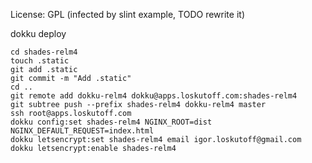 License: GPL (infected by slint example, TODO rewrite it)

dokku deploy

```
cd shades-relm4
touch .static
git add .static
git commit -m "Add .static"
cd ..
git remote add dokku-relm4 dokku@apps.loskutoff.com:shades-relm4
git subtree push --prefix shades-relm4 dokku-relm4 master
ssh root@apps.loskutoff.com
dokku config:set shades-relm4 NGINX_ROOT=dist NGINX_DEFAULT_REQUEST=index.html
dokku letsencrypt:set shades-relm4 email igor.loskutoff@gmail.com
dokku letsencrypt:enable shades-relm4
```
